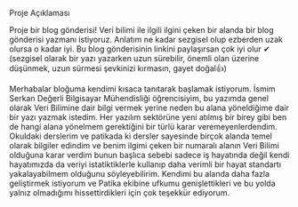 Proje Açıklaması

Proje bir blog gönderisi! Veri bilimi ile ilgili ilgini çeken bir alanda bir blog gönderisi yazmanı istiyoruz. Anlatım ne kadar sezgisel olup ezberden uzak olursa o kadar iyi. Bu blog gönderisinin linkini paylaşırsan çok iyi olur ✔ (sezgisel olarak bir yazı yazarken uzun sürebilir, önemli olan üzerine düşünmek, uzun sürmesi şevkinizi kırmasın, gayet doğal👍)

Merhabalar bloğuma kendimi kısaca tanıtarak başlamak istiyorum. İsmim Serkan Değerli Bilgisayar Mühendisliği öğrencisiyim, bu yazımda genel olarak Veri Bilimine dair bilgi vermek yerine neden bu alana yöneldiğime dair bir yazı yazmak istedim. Her yazılım sektörüne yeni atılmış bir birey gibi ben de hangi alana yönelmem gerektiğini bir türlü karar veremeyenlerdendim. Okuldaki derslerim ve patikada ki dersler sayesinde birçok alanda temel olarak bilgiler edindim ve benim ilgimi çeken bir numaralı alanın Veri Bilimi olduğuna karar verdim bunun başlıca sebebi sadece iş hayatında değil kendi hayatımızda da veriyi istatiktiklerle kullanıp daha verimli bir hayat standartı yakalayabilmem olduğunu söyleyebilirim. Kendimi bu alanda daha fazla geliştirmek istiyorum ve Patika ekibine ufkumu genişlettikleri ve bu yolda yalnız olmadığımı hissettirdikleri için çok teşekkür ediyorum.